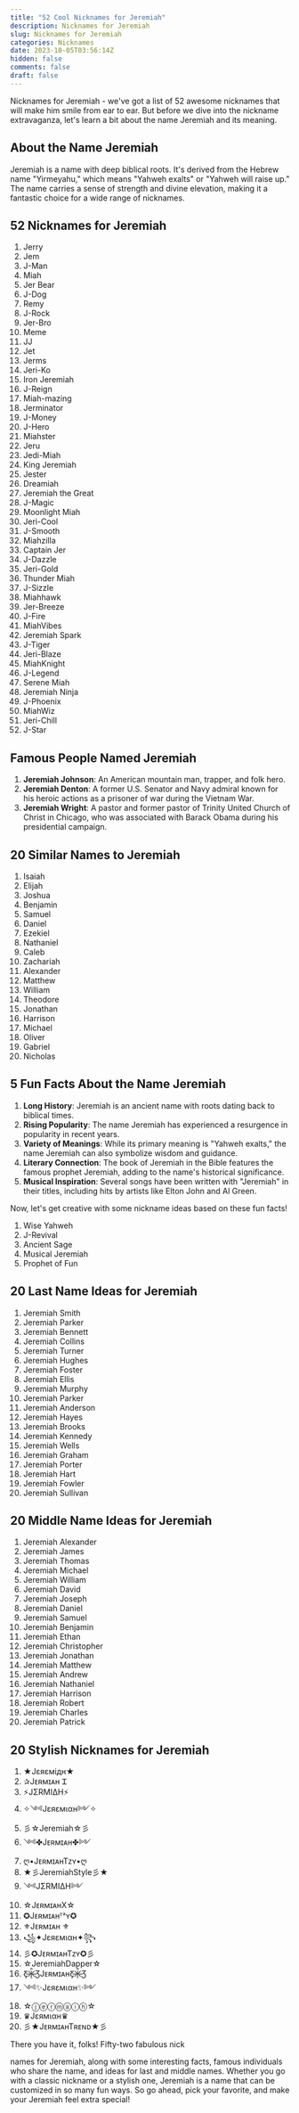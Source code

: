 ```yaml
---
title: "52 Cool Nicknames for Jeremiah"
description: Nicknames for Jeremiah
slug: Nicknames for Jeremiah
categories: Nicknames
date: 2023-10-05T03:56:14Z
hidden: false
comments: false
draft: false
---
```


Nicknames for Jeremiah - we've got a list of 52 awesome nicknames that will make him smile from ear to ear. But before we dive into the nickname extravaganza, let's learn a bit about the name Jeremiah and its meaning.

## About the Name Jeremiah

Jeremiah is a name with deep biblical roots. It's derived from the Hebrew name "Yirmeyahu," which means "Yahweh exalts" or "Yahweh will raise up." The name carries a sense of strength and divine elevation, making it a fantastic choice for a wide range of nicknames.

## 52 Nicknames for Jeremiah

1. Jerry
2. Jem
3. J-Man
4. Miah
5. Jer Bear
6. J-Dog
7. Remy
8. J-Rock
9. Jer-Bro
10. Meme
11. JJ
12. Jet
13. Jerms
14. Jeri-Ko
15. Iron Jeremiah
16. J-Reign
17. Miah-mazing
18. Jerminator
19. J-Money
20. J-Hero
21. Miahster
22. Jeru
23. Jedi-Miah
24. King Jeremiah
25. Jester
26. Dreamiah
27. Jeremiah the Great
28. J-Magic
29. Moonlight Miah
30. Jeri-Cool
31. J-Smooth
32. Miahzilla
33. Captain Jer
34. J-Dazzle
35. Jeri-Gold
36. Thunder Miah
37. J-Sizzle
38. Miahhawk
39. Jer-Breeze
40. J-Fire
41. MiahVibes
42. Jeremiah Spark
43. J-Tiger
44. Jeri-Blaze
45. MiahKnight
46. J-Legend
47. Serene Miah
48. Jeremiah Ninja
49. J-Phoenix
50. MiahWiz
51. Jeri-Chill
52. J-Star

## Famous People Named Jeremiah

1. **Jeremiah Johnson**: An American mountain man, trapper, and folk hero.
2. **Jeremiah Denton**: A former U.S. Senator and Navy admiral known for his heroic actions as a prisoner of war during the Vietnam War.
3. **Jeremiah Wright**: A pastor and former pastor of Trinity United Church of Christ in Chicago, who was associated with Barack Obama during his presidential campaign.

## 20 Similar Names to Jeremiah

1. Isaiah
2. Elijah
3. Joshua
4. Benjamin
5. Samuel
6. Daniel
7. Ezekiel
8. Nathaniel
9. Caleb
10. Zachariah
11. Alexander
12. Matthew
13. William
14. Theodore
15. Jonathan
16. Harrison
17. Michael
18. Oliver
19. Gabriel
20. Nicholas

## 5 Fun Facts About the Name Jeremiah

1. **Long History**: Jeremiah is an ancient name with roots dating back to biblical times.
2. **Rising Popularity**: The name Jeremiah has experienced a resurgence in popularity in recent years.
3. **Variety of Meanings**: While its primary meaning is "Yahweh exalts," the name Jeremiah can also symbolize wisdom and guidance.
4. **Literary Connection**: The book of Jeremiah in the Bible features the famous prophet Jeremiah, adding to the name's historical significance.
5. **Musical Inspiration**: Several songs have been written with "Jeremiah" in their titles, including hits by artists like Elton John and Al Green.

Now, let's get creative with some nickname ideas based on these fun facts!

1. Wise Yahweh
2. J-Revival
3. Ancient Sage
4. Musical Jeremiah
5. Prophet of Fun

## 20 Last Name Ideas for Jeremiah

1. Jeremiah Smith
2. Jeremiah Parker
3. Jeremiah Bennett
4. Jeremiah Collins
5. Jeremiah Turner
6. Jeremiah Hughes
7. Jeremiah Foster
8. Jeremiah Ellis
9. Jeremiah Murphy
10. Jeremiah Parker
11. Jeremiah Anderson
12. Jeremiah Hayes
13. Jeremiah Brooks
14. Jeremiah Kennedy
15. Jeremiah Wells
16. Jeremiah Graham
17. Jeremiah Porter
18. Jeremiah Hart
19. Jeremiah Fowler
20. Jeremiah Sullivan

## 20 Middle Name Ideas for Jeremiah

1. Jeremiah Alexander
2. Jeremiah James
3. Jeremiah Thomas
4. Jeremiah Michael
5. Jeremiah William
6. Jeremiah David
7. Jeremiah Joseph
8. Jeremiah Daniel
9. Jeremiah Samuel
10. Jeremiah Benjamin
11. Jeremiah Ethan
12. Jeremiah Christopher
13. Jeremiah Jonathan
14. Jeremiah Matthew
15. Jeremiah Andrew
16. Jeremiah Nathaniel
17. Jeremiah Harrison
18. Jeremiah Robert
19. Jeremiah Charles
20. Jeremiah Patrick

## 20 Stylish Nicknames for Jeremiah

1. ★Jεяεмiдн★
2. ✰Jᴇʀᴍɪᴀʜ Ꮖ
3. ⚡️JΣRMIΔH⚡️
4. ✧༺Jεяεмιαн༻✧
5. 彡☆Jeremiah☆彡
6. ༺✤Jᴇʀᴍɪᴀʜ✤༻
7. ღ•JᴇʀᴍɪᴀʜTᴢʏ•ღ
8. ★彡JeremiahStyle彡★
9. ༺JΣRMΙΔH༻
10. ☆JᴇʀᴍɪᴀʜX☆
11. ✪Jᴇʀᴍɪᴀʜᵀᶻʏ✪
12. ⚜️Jᴇʀᴍɪᴀʜ ⚜️
13. ꧁✦Jεяεмιαн✦꧂
14. 彡✪JᴇʀᴍɪᴀʜTᴢʏ✪彡
15. ☆JeremiahDapper☆
16. Ƹ̵̡Ӝ̵̨̄ƷJᴇʀᴍɪᴀʜƸ̵̡Ӝ̵̨̄Ʒ
17. ༺✨Jεяεмιαн✨༻
18. ☆ⓙⓔⓡⓜⓐⓘⓗ☆
19. ♛Jεямιαн♛
20. 彡★JᴇʀᴍɪᴀʜTʀᴇɴᴅ★彡

There you have it, folks! Fifty-two fabulous nick

names for Jeremiah, along with some interesting facts, famous individuals who share the name, and ideas for last and middle names. Whether you go with a classic nickname or a stylish one, Jeremiah is a name that can be customized in so many fun ways. So go ahead, pick your favorite, and make your Jeremiah feel extra special!